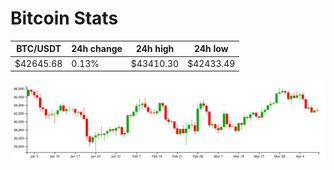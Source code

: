# Bitcoin Stats

BTC/USDT|24h change|24h high|24h low|
|---|---|---|---|
|$42645.68|0.13%|$43410.30|$42433.49|

<img src="./chart.svg">

